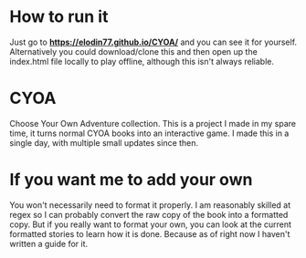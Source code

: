 # How to run it
Just go to __https://elodin77.github.io/CYOA/__ and you can see it for yourself. Alternatively you could download/clone this and then open up the index.html file locally to play offline, although this isn't always reliable.

# CYOA
Choose Your Own Adventure collection. This is a project I made in my spare time, it turns normal CYOA books into an interactive game. I made this in a single day, with multiple small updates since then.

# If you want me to add your own
You won't necessarily need to format it properly. I am reasonably skilled at regex so I can probably convert the raw copy of the book into a formatted copy. But if you really want to format your own, you can look at the current formatted stories to learn how it is done. Because as of right now I haven't written a guide for it.
